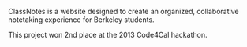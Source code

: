 ClassNotes is a website designed to create an organized, collaborative notetaking experience for Berkeley students.

This project won 2nd place at the 2013 Code4Cal hackathon.
